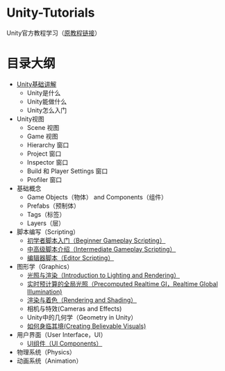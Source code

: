 # Unity-Tutorials
Unity官方教程学习（[原教程链接](https://unity3d.com/cn/learn/tutorials)）

# 目录大纲
- [Unity基础讲解](/Base/Unity-Base.md)
    - Unity是什么
    - Unity能做什么
    - Unity怎么入门
- Unity视图
    - Scene 视图
    - Game 视图
    - Hierarchy 窗口
    - Project 窗口
    - Inspector 窗口
    - Build 和 Player Settings 窗口
    - Profiler 窗口
- 基础概念
    - Game Objects（物体） and Components（组件）
    - Prefabs（预制体）
    - Tags（标签）
    - Layers（层）
- 脚本编写（Scripting）
    - [初学者脚本入门（Beginner Gameplay Scripting）](/Scripting/Beginner-Gameplay-Scripting.md)
    - [中高级脚本介绍（Intermediate Gameplay Scripting）](/Scripting/Intermediate-Gameplay-Scripting.md)
    - [编辑器脚本（Editor Scripting）](/Scripting/Editor.md)
- 图形学（Graphics）
    - [光照与渲染（Introduction to Lighting and Rendering）](/Graphics/Introduction-to-Lighting-and-Rendering.md)
    - [实时预计算的全局光照（Precomputed Realtime GI，Realtime Global Illumination)](/Graphics/Precomputed-Realtime-GI.md)
    - [渲染与着色（Rendering and Shading）](/Graphics/Rendering-and-Shading.md)
    - 相机与特效(Cameras and Effects)
    - Unity中的几何学（Geometry in Unity）
    - [如何身临其境(Creating Believable Visuals)](/Graphics/Creating-Believable-Visuals.md)
- 用户界面（User Interface，UI）
    - [UI组件（UI Components）](/UI/UI-Components.md)
- 物理系统（Physics）
- 动画系统（Animation）
